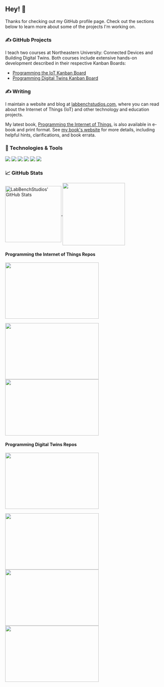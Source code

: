 ## Hey! 👋

Thanks for checking out my GitHub profile page. Check out the sections below to learn more about some of the projects I'm working on.

### &#x270d; GitHub Projects

I teach two courses at Northeastern University: Connected Devices and Building Digital Twins. Both courses include extensive hands-on development described in their respective Kanban Boards:
- [Programming the IoT Kanban Board](https://github.com/orgs/programming-the-iot/projects/1)
- [Programming Digital Twins Kanban Board](https://github.com/orgs/programming-digital-twins/projects/1)

### &#x270d; Writing

I maintain a website and blog at [labbenchstudios.com](https://labbenchstudios.com), where you can read about the Internet of Things (IoT) and other technology and education projects.

My latest book, [Programming the Internet of Things](https://learning.oreilly.com/library/view/programming-the-internet/9781492081401/), is also available in e-book and print format. See [my book's website](https://labbenchstudios.com/programming-the-iot-book/) for more details, including helpful hints, clarifications, and book errata.

### 🔧 Technologies & Tools

![](https://img.shields.io/badge/OS-Linux-informational?style=flat&logo=linux&logoColor=white&color=2bbc8a)
![](https://img.shields.io/badge/Code-Python-informational?style=flat&logo=python&logoColor=white&color=2bbc8a)
![](https://img.shields.io/badge/Code-Java-informational?style=flat&logo=java&logoColor=white&color=2bbc8a)
![](https://img.shields.io/badge/Editor-Eclipse-informational?style=flat&logo=eclipse&logoColor=white&color=2bbc8a)
![](https://img.shields.io/badge/Editor-VSCode-informational?style=flat&logo=vscode&logoColor=white&color=2bbc8a)
![](https://img.shields.io/badge/Shell-Bash-informational?style=flat&logo=gnu-bash&logoColor=white&color=2bbc8a)

### &#x1f4c8; GitHub Stats

<a href="https://github.com/LabBenchStudios/LabBenchStudios">
  <img align="center" height="180" src="https://github-readme-stats-sigma-five.vercel.app/api?username=LabBenchStudios&layout=compact&langs_count=10&show_icons=true&line_height=27&count_private=true&include_orgs=true&title_color=ffffff&text_color=c9cacc&icon_color=2bbc8a&bg_color=1d1f21" alt="LabBenchStudios' GitHub Stats" />
</a>
<a href="https://github.com/LabBenchStudios/LabBenchStudios">
  <img align="center" height="200" src="https://github-readme-stats.vercel-sigma-five.app/api/top-langs/?username=LabBenchStudios&show_icons=true&include_all_commits=true&count_private=true&include_orgs=true" />
</a>

<p></p>

#### Programming the Internet of Things Repos

<a href="https://github.com/orgs/programming-the-iot/projects/5">
  <img align="center" height="180" width="300" src="https://github-readme-stats-sigma-five.vercel.app/api/pin/?username=programming-the-iot&repo=book-exercise-tasks&layout=compact&langs_count=10&title_color=ffffff&text_color=c9cacc&icon_color=2bbc8a&bg_color=1d1f21" />
</a>
<p></p>
<a href="https://github.com/programming-the-iot/python-components">
  <img align="center" height="180" width="300" src="https://github-readme-stats-sigma-five.vercel.app/api/pin/?username=programming-the-iot&repo=python-components&layout=compact&langs_count=10&title_color=ffffff&text_color=c9cacc&icon_color=2bbc8a&bg_color=1d1f21" />
</a>
<a href="https://github.com/programming-the-iot/java-components">
  <img align="center" height="180" width="300" src="https://github-readme-stats-sigma-five.vercel.app/api/pin/?username=programming-the-iot&repo=java-components&layout=compact&langs_count=10&title_color=ffffff&text_color=c9cacc&icon_color=2bbc8a&bg_color=1d1f21" />
</a>

#### Programming Digital Twins Repos

<a href="https://github.com/orgs/programming-digital-twins/projects/1">
  <img align="center" height="180" width="300" src="https://github-readme-stats-sigma-five.vercel.app/api/pin/?username=programming-digital-twins&repo=pdt-exercise-tasks&layout=compact&langs_count=10&title_color=ffffff&text_color=c9cacc&icon_color=2bbc8a&bg_color=1d1f21" />
</a>
<p></p>
<a href="https://github.com/programming-digital-twins/pdt-edge-components">
  <img align="center" height="180" width="300" src="https://github-readme-stats-sigma-five.vercel.app/api/pin/?username=programming-digital-twins&repo=pdt-edge-components&layout=compact&langs_count=10&title_color=ffffff&text_color=c9cacc&icon_color=2bbc8a&bg_color=1d1f21" />
</a>
<a href="https://github.com/programming-digital-twins/pdt-cfw-components">
  <img align="center" height="180" width="300" src="https://github-readme-stats-sigma-five.vercel.app/api/pin/?username=programming-digital-twins&repo=pdt-cfw-components&layout=compact&langs_count=10&title_color=ffffff&text_color=c9cacc&icon_color=2bbc8a&bg_color=1d1f21" />
</a>
<a href="https://github.com/programming-digital-twins/pdt-unity-components">
  <img align="center" height="180" width="300" src="https://github-readme-stats-sigma-five.vercel.app/api/pin/?username=programming-digital-twins&repo=pdt-unity-components&layout=compact&langs_count=10&title_color=ffffff&text_color=c9cacc&icon_color=2bbc8a&bg_color=1d1f21" />
</a>

<!-- links to social media icons -->

<!-- icons with padding -->

[1.1]: http://i.imgur.com/tXSoThF.png (twitter icon with padding)
[2.1]: http://i.imgur.com/0o48UoR.png (github icon with padding)

<!-- icons without padding -->

[1.2]: http://i.imgur.com/wWzX9uB.png (twitter icon without padding)
[2.2]: http://i.imgur.com/9I6NRUm.png (github icon without padding)
[3.2]: https://raw.githubusercontent.com/MartinHeinz/MartinHeinz/master/linkedin-3-16.png (LinkedIn icon without padding)

<!-- links to your social media accounts -->

[1]: https://twitter.com/LabBenchStudios
[2]: https://github.com/LabBenchStudios
[3]: https://www.linkedin.com/company/LabBenchStudios

<!-- Resources -->
<!-- Icons: https://simpleicons.org/ -->
<!-- GitHub Stats: https://github.com/anuraghazra/github-readme-stats -->
<!-- Emojis: https://emojipedia.org/emoji/ -->
<!-- HTML Emojis: https://www.fileformat.info/index.htm -->
<!-- Shields: https://shields.io/ -->
<!-- Awesome GitHub Profile README: https://github.com/abhisheknaiidu/awesome-github-profile-readme -->
<!-- Building a Stunning README For Your GitHub Profile: https://towardsdatascience.com/build-a-stunning-readme-for-your-github-profile-9b80434fe5d7 -->
